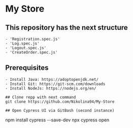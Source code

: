 # My Store


## This repository has the next structure
    - 'Registration.spec.js'
    - 'Log.spec.js'
    - 'Logout.spec.js'
    - 'CreateOrder.spec.js'

## Prerequisites

    - Install Java: https://adoptopenjdk.net/  
    - Install Git: https://git-scm.com/downloads  
    - Install NodeJs: https://nodejs.org/en/  

```
## Clone repp with next command
git clone https://github.com/Nikolina94/My-Store

## Open Cypress UI via GitBash (second instance)
```

npm install cypress --save-dev
npx cypress open

```
